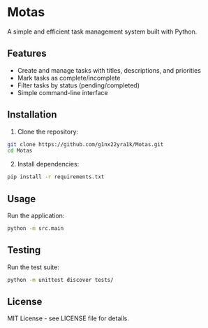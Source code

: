 # Motas

A simple and efficient task management system built with Python.

## Features

- Create and manage tasks with titles, descriptions, and priorities
- Mark tasks as complete/incomplete
- Filter tasks by status (pending/completed)
- Simple command-line interface

## Installation

1. Clone the repository:
```bash
git clone https://github.com/g1nx22yra1k/Motas.git
cd Motas
```

2. Install dependencies:
```bash
pip install -r requirements.txt
```

## Usage

Run the application:
```bash
python -m src.main
```

## Testing

Run the test suite:
```bash
python -m unittest discover tests/
```

## License

MIT License - see LICENSE file for details.
